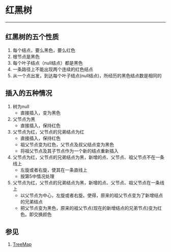 # 红黑树
---
## 红黑树的五个性质
1. 每个结点，要么黑色，要么红色
2. 根节点是黑色
3. 每个叶子结点（null结点）都是黑色
4. 一条路径上不能出现两个连续的红色结点
5. 从一个点出发，到达每个叶子结点(null结点)，所经历的黑色结点数是相同的

## 插入的五种情况
1. 树为null
	* 直接插入，变为黑色
2. 父节点为黑
	* 直接插入，保持红色
3. 父节点为红，父节点的兄弟结点为红
	* 直接插入，保持红色
	* 祖父节点变为红色，父节点及叔父结点变为黑色
	* 将祖父节点及其子节点作为一个新的结点重新插入
4. 父节点为红，父节点的兄弟结点为黑，新增的点、父节点、祖父节点不在一条线上
	* 左旋或者右旋，使其在一条直线上
	* 按第5中情况处理  
5. 父节点为红，父节点的兄弟结点为黑，新增的点、父节点、祖父节点在一条线上
	* 以父节点为中心，左旋或者右旋。使得，原来的祖父节点变为了新增结点的兄弟结点
	* 把父节点变为黑色，原来的祖父节点(现在的新增结点的兄弟节点)变为红色。即交换颜色

## 参见
1. [TreeMap](TreeMap.md)